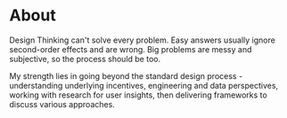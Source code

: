 
# About

Design Thinking can't solve every problem. Easy answers usually ignore second-order effects and are wrong. Big problems are messy and subjective, so the process should be too. 

My strength lies in going beyond the standard design process - understanding underlying incentives, engineering and data perspectives, working with research for user insights, then delivering frameworks to discuss various approaches.

